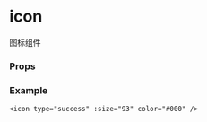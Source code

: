 <script setup>
import Props from '/@theme/components/Props.vue'

const props = [
    {
        name: "type", 
        type: "string",
        default: "",
        required: true, 
        desc:`icon的类型，有效值：success, success-no-circle, info, warn, waiting, cancel, download, search, clear, circle, info-circle`, 
        version: "0.1.0"
    },
    {
        name: "size", 
        type:"number | string",
        default: "23",
        required: false, 
        desc:"icon的大小，单位默认为px", 
        version: "0.1.0"
    },
    {
        name: "color", 
        type:"string",
        default: "",
        required: false, 
        desc:"icon的颜色", 
        version: "0.1.0"
    },
]

</script>

# icon

图标组件

### Props

<Props :data="props" />

### Example

```vue
<icon type="success" :size="93" color="#000" />
```
